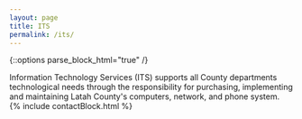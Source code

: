 ```yaml
---
layout: page
title: ITS
permalink: /its/
---
```


{::options parse_block_html="true" /}
<div class="well">
  Information Technology Services (ITS) supports all County departments technological needs through the responsibility for purchasing, implementing and maintaining Latah County's computers, network, and phone system.
</div>
{% include contactBlock.html %}